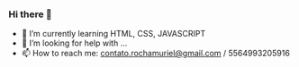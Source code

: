 ### Hi there 👋


- 🌱 I’m currently learning HTML, CSS, JAVASCRIPT
- 🤔 I’m looking for help with ...
- 📫 How to reach me: contato.rochamuriel@gmail.com / 5564993205916

